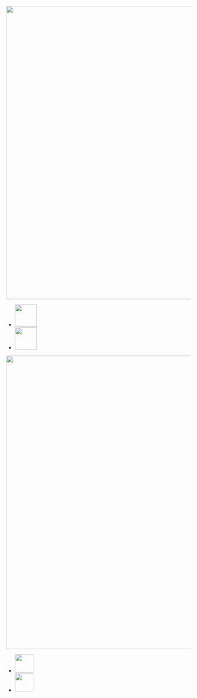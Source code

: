 <!DOCTYPE html>
<html lang="en">
<head>
    <meta charset="UTF-8">
    <meta http-equiv="X-UA-Compatible" content="IE=edge">
    <meta name="viewport" content="width=device-width, initial-scale=1.0">
    <title>Document</title>
    <link rel="stylesheet" href="bai9.1.css">
</head>
<body>
    <div class="box1">
    <img src="https://get.wallhere.com/photo/landscape-hill-rock-nature-national-park-valley-wilderness-dusk-plateau-Formation-mountain-soil-geology-natural-environment-mountainous-landforms-landform-geographical-feature-wadi-badlands-123218.jpg" alt="" width="800px" class="Pic">
    <ul>
        <li class="next"><a href="#"><img src="https://www.svgrepo.com/show/111205/next.svg" alt=""width="60px"></a></li>
        <li class="pre"><a href="#"><img src="https://www.svgrepo.com/show/13655/back.svg" alt=""width="60px"></a></li>
    </ul></div>
    <div class="box2">
       <img  src="https://res.cloudinary.com/jnto/image/upload/v1/media/filer_public/06/83/0683b6d4-f167-4614-8070-ca04b9eeda02/train_wy0r4y" alt="" width="800px" class="pic2">
       <ul>
        <li class="next"><a href="#"><img src="https://www.svgrepo.com/show/111205/next.svg" alt=""width="50px"></a></li>
        <li class="pre"><a href="#"><img src="https://www.svgrepo.com/show/13655/back.svg" alt=""width="50px"></a></li>
    </ul>
    </div>
</body>
</html>
